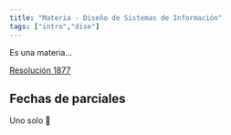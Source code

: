 ```yaml
---
title: "Materia - Diseño de Sistemas de Información"
tags: ["intro","dise"]
---
```

Es una materia...

[Resolución 1877](https://csu.rec.utn.edu.ar/CSU/ORD/1877.pdf)
## Fechas de parciales
Uno solo 🥳